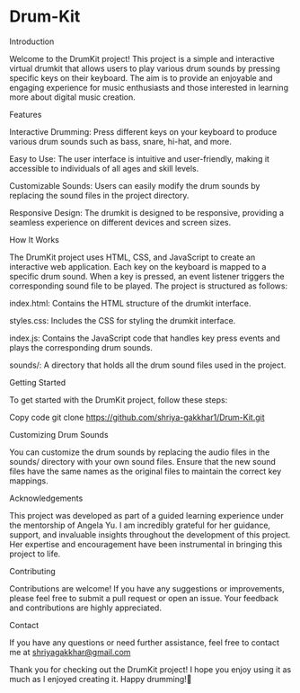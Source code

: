 # Drum-Kit

Introduction

Welcome to the DrumKit project! This project is a simple and interactive virtual drumkit that allows users to play various drum sounds by pressing specific keys on their keyboard. The aim is to provide an enjoyable and engaging experience for music enthusiasts and those interested in learning more about digital music creation.

Features

Interactive Drumming: Press different keys on your keyboard to produce various drum sounds such as bass, snare, hi-hat, and more.

Easy to Use: The user interface is intuitive and user-friendly, making it accessible to individuals of all ages and skill levels.

Customizable Sounds: Users can easily modify the drum sounds by replacing the sound files in the project directory.

Responsive Design: The drumkit is designed to be responsive, providing a seamless experience on different devices and screen sizes.

How It Works

The DrumKit project uses HTML, CSS, and JavaScript to create an interactive web application. Each key on the keyboard is mapped to a specific drum sound. When a key is pressed, an event listener triggers the corresponding sound file to be played. The project is structured as follows:


index.html: Contains the HTML structure of the drumkit interface.

styles.css: Includes the CSS for styling the drumkit interface.

index.js: Contains the JavaScript code that handles key press events and plays the corresponding drum sounds.

sounds/: A directory that holds all the drum sound files used in the project.

Getting Started

To get started with the DrumKit project, follow these steps:


Copy code
git clone https://github.com/shriya-gakkhar1/Drum-Kit.git


Customizing Drum Sounds

You can customize the drum sounds by replacing the audio files in the sounds/ directory with your own sound files. Ensure that the new sound files have the same names as the original files to maintain the correct key mappings.

Acknowledgements

This project was developed as part of a guided learning experience under the mentorship of Angela Yu. I am incredibly grateful for her guidance, support, and invaluable insights throughout the development of this project. Her expertise and encouragement have been instrumental in bringing this project to life.

Contributing

Contributions are welcome! If you have any suggestions or improvements, please feel free to submit a pull request or open an issue. Your feedback and contributions are highly appreciated.


Contact

If you have any questions or need further assistance, feel free to contact me at shriyagakkhar@gmail.com


Thank you for checking out the DrumKit project! I hope you enjoy using it as much as I enjoyed creating it. Happy drumming!🥁

